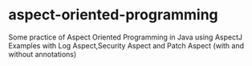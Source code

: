 # aspect-oriented-programming
Some practice of Aspect Oriented Programming in Java using AspectJ 
Examples with Log Aspect,Security Aspect and Patch Aspect (with and without annotations)
